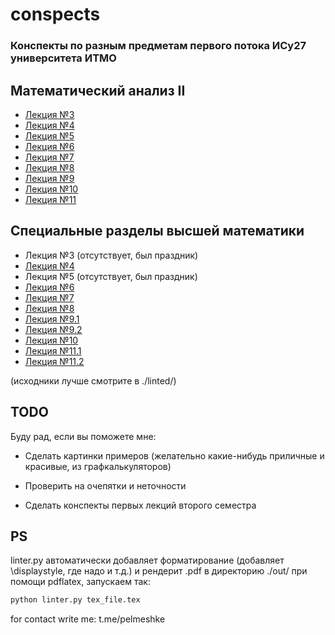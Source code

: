# conspects

### Конспекты по разным предметам первого потока ИСy27 университета ИТМО

## Математический анализ II

* [Лекция №3](out/calculus_2024_02_21.pdf)
* [Лекция №4](out/calculus_2024_02_28.pdf)
* [Лекция №5](out/calculus_2024_03_06.pdf)
* [Лекция №6](out/calculus_2024_03_13.pdf)
* [Лекция №7](out/calculus_2024_03_20.pdf)
* [Лекция №8](out/calculus_2024_03_27.pdf)
* [Лекция №9](out/calculus_2024_04_03.pdf)
* [Лекция №10](out/calculus_2024_04_10.pdf)
* [Лекция №11](out/calculus_2024_04_17.pdf)

## Специальные разделы высшей математики

* Лекция №3 (отсутствует, был праздник)
* [Лекция №4](out/specsec_2024_03_01.pdf)
* Лекция №5 (отсутствует, был праздник)
* [Лекция №6](out/specsec_2024_03_15.pdf)
* [Лекция №7](out/specsec_2024_03_22.pdf)
* [Лекция №8](out/specsec_2024_03_29.pdf)
* [Лекция №9.1](out/specsec_2024_04_03.pdf)
* [Лекция №9.2](out/specsec_2024_04_05.pdf)
* [Лекция №10](out/specsec_2024_04_12.pdf)
* [Лекция №11.1](out/specsec_2024_04_17.pdf)
* [Лекция №11.2](out/specsec_2024_04_19.pdf)

(исходники лучше смотрите в ./linted/)


## TODO

Буду рад, если вы поможете мне:

* Сделать картинки примеров (желательно какие-нибудь приличные и красивые, из графкалькуляторов)

* Проверить на очепятки и неточности

* Сделать конспекты первых лекций второго семестра

## PS

linter.py автоматически добавляет форматирование (добавляет \displaystyle, где надо и т.д.) и рендерит .pdf в директорию ./out/ при помощи pdflatex, запускаем так: 

```bash
python linter.py tex_file.tex
```

for contact write me: t.me/pelmeshke
